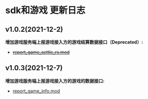 # sdk和游戏 更新日志

## v1.0.2(2021-12-2)
**增加游戏服务端上报游戏接入方的游戏结算数据接口（Deprecated）:**
- ~~[report_game_settle_rs.mod](./HttpsCallback/report_game_settle_rs.md)~~ 

## v1.0.3(2021-12-7)
**增加游戏服务端上报游戏接入方的游戏的数据接口:**
- [report_game_info.mod](./HttpsCallback/report_game_info.md)

